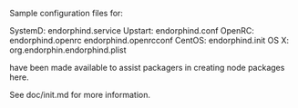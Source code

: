 Sample configuration files for:

SystemD: endorphind.service
Upstart: endorphind.conf
OpenRC:  endorphind.openrc
         endorphind.openrcconf
CentOS:  endorphind.init
OS X:    org.endorphin.endorphind.plist

have been made available to assist packagers in creating node packages here.

See doc/init.md for more information.
